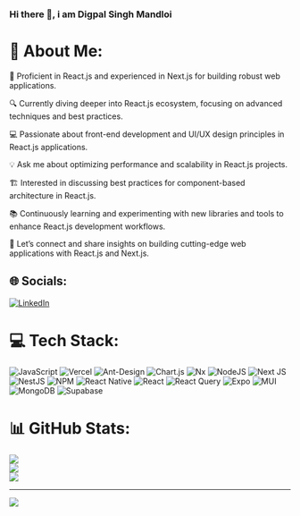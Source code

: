 ### Hi there 👋, i am Digpal Singh Mandloi

# 💫 About Me:
🚀 Proficient in React.js and experienced in Next.js for building robust web applications.

🔍 Currently diving deeper into React.js ecosystem, focusing on advanced techniques and best practices.

💻 Passionate about front-end development and UI/UX design principles in React.js applications.

💡 Ask me about optimizing performance and scalability in React.js projects.

🏗️ Interested in discussing best practices for component-based architecture in React.js.

📚 Continuously learning and experimenting with new libraries and tools to enhance React.js development workflows.

🤝 Let’s connect and share insights on building cutting-edge web applications with React.js and Next.js.



## 🌐 Socials:
[![LinkedIn](https://img.shields.io/badge/LinkedIn-%230077B5.svg?logo=linkedin&logoColor=white)](https://www.linkedin.com/in/digpal-singh-mandloi-91b865268/) 

# 💻 Tech Stack:
![JavaScript](https://img.shields.io/badge/javascript-%23323330.svg?style=plastic&logo=javascript&logoColor=%23F7DF1E) ![Vercel](https://img.shields.io/badge/vercel-%23000000.svg?style=plastic&logo=vercel&logoColor=white) ![Ant-Design](https://img.shields.io/badge/-AntDesign-%230170FE?style=plastic&logo=ant-design&logoColor=white) ![Chart.js](https://img.shields.io/badge/chart.js-F5788D.svg?style=plastic&logo=chart.js&logoColor=white) ![Nx](https://img.shields.io/badge/nx-143055?style=plastic&logo=nx&logoColor=white) ![NodeJS](https://img.shields.io/badge/node.js-6DA55F?style=plastic&logo=node.js&logoColor=white) ![Next JS](https://img.shields.io/badge/Next-black?style=plastic&logo=next.js&logoColor=white) ![NestJS](https://img.shields.io/badge/nestjs-%23E0234E.svg?style=plastic&logo=nestjs&logoColor=white) ![NPM](https://img.shields.io/badge/NPM-%23CB3837.svg?style=plastic&logo=npm&logoColor=white) ![React Native](https://img.shields.io/badge/react_native-%2320232a.svg?style=plastic&logo=react&logoColor=%2361DAFB) ![React](https://img.shields.io/badge/react-%2320232a.svg?style=plastic&logo=react&logoColor=%2361DAFB) ![React Query](https://img.shields.io/badge/-React%20Query-FF4154?style=plastic&logo=react%20query&logoColor=white) ![Expo](https://img.shields.io/badge/expo-1C1E24?style=plastic&logo=expo&logoColor=#D04A37) ![MUI](https://img.shields.io/badge/MUI-%230081CB.svg?style=plastic&logo=mui&logoColor=white) ![MongoDB](https://img.shields.io/badge/MongoDB-%234ea94b.svg?style=plastic&logo=mongodb&logoColor=white) ![Supabase](https://img.shields.io/badge/Supabase-3ECF8E?style=plastic&logo=supabase&logoColor=white)
# 📊 GitHub Stats:
![](https://github-readme-stats.vercel.app/api?username=diggi-dp&theme=highcontrast&hide_border=true&include_all_commits=true&count_private=false)<br/>
![](https://github-readme-streak-stats.herokuapp.com/?user=diggi-dp&theme=highcontrast&hide_border=true)<br/>
![](https://github-readme-stats.vercel.app/api/top-langs/?username=diggi-dp&theme=highcontrast&hide_border=true&include_all_commits=true&count_private=false&layout=compact)

---
[![](https://visitcount.itsvg.in/api?id=diggi-dp&icon=0&color=6)](https://visitcount.itsvg.in)

<!-- Proudly created with GPRM ( https://gprm.itsvg.in ) -->
